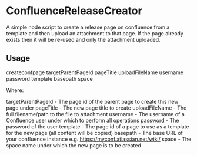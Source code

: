 # ConfluenceReleaseCreator

A simple node script to create a release page on confluence from a template and
then upload an attachment to that page. If the page already exists then it will
be re-used and only the attachment uploaded.

## Usage

createconfpage targetParentPageId pageTitle uploadFileName username password template basepath space

Where:

targetParentPageId - The page id of the parent page to create this new page under
pageTitle - The new page title to create
uploadFileName - The full filename/path to the file to attachment
username - The username of a Confluence user under which to perform all operations
password - The password of the user
template - The page id of a page to use as a template for the new page (all content will be copied)
basepath - The base URL of your confluence instance e.g. https://myconf.atlassian.net/wiki/
space - The space name under which the new page is to be created
